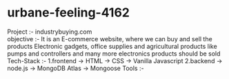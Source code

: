 # urbane-feeling-4162

Project     :- industrybuying.com<br/>
objective   :- It is an E-commerce website, where we can buy and sell the products
             Electronic gadgets, office supplies and agricultural products like pumps and controllers and many more electronics products should be sold
Tech-Stack  :- 1.frontend
                -> HTML
                -> CSS
                -> Vanilla Javascript
               2.backend
                -> node.js
                -> MongoDB Atlas
                -> Mongoose
Tools       :-
